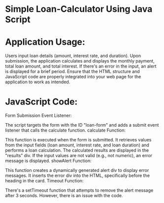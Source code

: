 # Simple Loan-Calculator Using Java Script

# Application Usage:
Users input loan details (amount, interest rate, and duration).
Upon submission, the application calculates and displays the monthly payment, total loan amount, and total interest.
If there's an error in the input, an alert is displayed for a brief period.
Ensure that the HTML structure and JavaScript code are properly integrated into your web page for the application to work as intended.

# JavaScript Code:

Form Submission Event Listener:

The script targets the form with the ID "loan-form" and adds a submit event listener that calls the calculate function.
calculate Function:

This function is executed when the form is submitted.
It retrieves values from the input fields (loan amount, interest rate, and loan duration) and performs a loan calculation.
The calculated results are displayed in the "results" div.
If the input values are not valid (e.g., not numeric), an error message is displayed.
showAlert Function:

This function creates a dynamically generated alert div to display error messages.
It inserts the error div into the HTML, specifically before the heading in the card.
Timeout Function:

There's a setTimeout function that attempts to remove the alert message after 3 seconds. However, there is an issue with the code.
